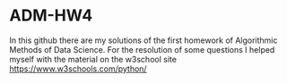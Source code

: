# ADM-HW4
In this github there are my solutions of the first homework of Algorithmic Methods of Data Science.
For the resolution of some questions I helped myself with the material on the w3school site
https://www.w3schools.com/python/

